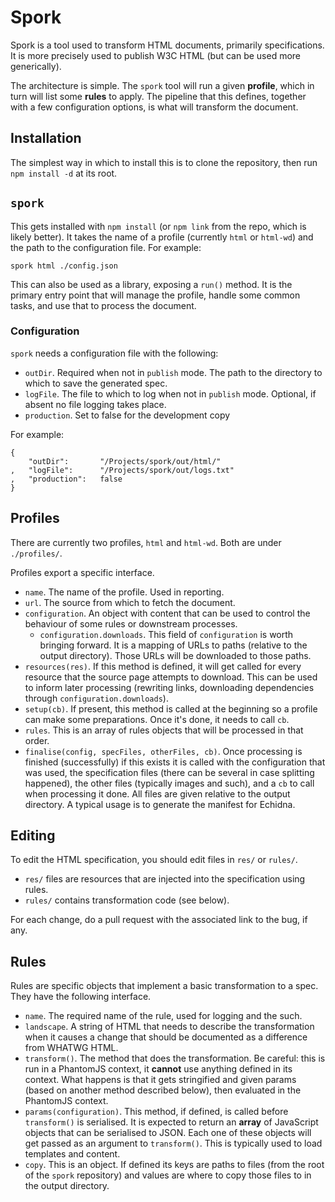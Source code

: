 
# Spork

Spork is a tool used to transform HTML documents, primarily specifications. It is more precisely
used to publish W3C HTML (but can be used more generically).

The architecture is simple. The `spork` tool will run a given **profile**, which in turn will list
some **rules** to apply. The pipeline that this defines, together with a few configuration options,
is what will transform the document.

## Installation

The simplest way in which to install this is to clone the repository, then run `npm install -d` at
its root.

## `spork`

This gets installed with `npm install` (or `npm link` from the repo, which is likely better). It
takes the name of a profile (currently `html` or `html-wd`) and the path to the configuration file. For example:

`spork html ./config.json`

This can also be used as a library, exposing a `run()` method. It is the primary entry point that
will manage the profile, handle some common tasks, and use that to process the document.

### Configuration

`spork` needs a configuration file with the following:

* `outDir`. Required when not in `publish` mode. The path to the directory to which to save the
  generated spec.
* `logFile`. The file to which to log when not in `publish` mode. Optional, if absent no file
  logging takes place.
* `production`. Set to false for the development copy

For example:

```
{
    "outDir":       "/Projects/spork/out/html/"
,   "logFile":      "/Projects/spork/out/logs.txt"
,   "production":   false
}
```

## Profiles

There are currently two profiles, `html` and `html-wd`. Both are under `./profiles/`.

Profiles export a specific interface.

* `name`. The name of the profile. Used in reporting.
* `url`. The source from which to fetch the document.
* `configuration`. An object with content that can be used to control the behaviour of some rules or
  downstream processes.
    * `configuration.downloads`. This field of `configuration` is worth bringing forward. It is a
      mapping of URLs to paths (relative to the output directory). Those URLs will be downloaded to
      those paths.
* `resources(res)`. If this method is defined, it will get called for every resource that the source
  page attempts to download. This can be used to inform later processing (rewriting links,
  downloading dependencies through `configuration.downloads`).
* `setup(cb)`. If present, this method is called at the beginning so a profile can make some
  preparations. Once it's done, it needs to call `cb`.
* `rules`. This is an array of rules objects that will be processed in that order.
* `finalise(config, specFiles, otherFiles, cb)`. Once processing is finished (successfully) if this
  exists it is called with the configuration that was used, the specification files (there can be
  several in case splitting happened), the other files (typically images and such), and a `cb` to
  call when processing it done. All files are given relative to the output directory. A typical
  usage is to generate the manifest for Echidna.

## Editing

To edit the HTML specification, you should edit files in `res/` or `rules/`.

* `res/` files are resources that are injected into the specification using rules.
* `rules/` contains transformation code (see below).

For each change, do a pull request with the associated link to the bug, if any.

## Rules

Rules are specific objects that implement a basic transformation to a spec. They have the following
interface.

* `name`. The required name of the rule, used for logging and the such.
* `landscape`. A string of HTML that needs to describe the transformation when it causes a change
  that should be documented as a difference from WHATWG HTML.
* `transform()`. The method that does the transformation. Be careful: this is run in a PhantomJS
  context, it **cannot** use anything defined in its context. What happens is that it gets
  stringified and given params (based on another method described below), then evaluated in the
  PhantomJS context.
* `params(configuration)`. This method, if defined, is called before `transform()` is serialised. It
  is expected to return an **array** of JavaScript objects that can be serialised to JSON. Each one
  of these objects will get passed as an argument to `transform()`. This is typically used to load
  templates and content.
* `copy`. This is an object. If defined its keys are paths to files (from the root of the `spork`
  repository) and values are where to copy those files to in the output directory.

